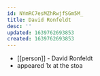 ```yaml
---
id: NYmRC7esMZhRwjfSGm5M_
title: David Ronfeldt
desc: ''
updated: 1639762693853
created: 1639762693853
---
```



- [[person]] - David Ronfeldt
- appeared 1x at the stoa
